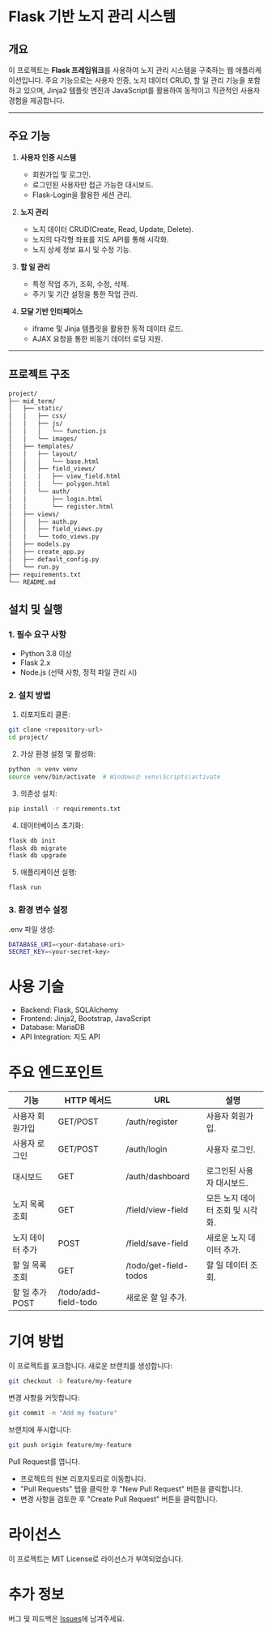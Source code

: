 # Flask 기반 노지 관리 시스템

## 개요
이 프로젝트는 **Flask 프레임워크**를 사용하여 노지 관리 시스템을 구축하는 웹 애플리케이션입니다. 주요 기능으로는 사용자 인증, 노지 데이터 CRUD, 할 일 관리 기능을 포함하고 있으며, Jinja2 템플릿 엔진과 JavaScript를 활용하여 동적이고 직관적인 사용자 경험을 제공합니다.

---

## 주요 기능

1. **사용자 인증 시스템**
   - 회원가입 및 로그인.
   - 로그인된 사용자만 접근 가능한 대시보드.
   - Flask-Login을 활용한 세션 관리.

2. **노지 관리**
   - 노지 데이터 CRUD(Create, Read, Update, Delete).
   - 노지의 다각형 좌표를 지도 API를 통해 시각화.
   - 노지 상세 정보 표시 및 수정 기능.

3. **할 일 관리**
   - 특정 작업 추가, 조회, 수정, 삭제.
   - 주기 및 기간 설정을 통한 작업 관리.

4. **모달 기반 인터페이스**
   - iframe 및 Jinja 템플릿을 활용한 동적 데이터 로드.
   - AJAX 요청을 통한 비동기 데이터 로딩 지원.

---

## 프로젝트 구조
```bash
project/
├── mid_term/
│   ├── static/
│   │   ├── css/
│   │   ├── js/
│   │   │   └── function.js
│   │   └── images/
│   ├── templates/
│   │   ├── layout/
│   │   │   └── base.html
│   │   ├── field_views/
│   │   │   ├── view_field.html
│   │   │   └── polygon.html
│   │   └── auth/
│   │       ├── login.html
│   │       └── register.html
│   ├── views/
│   │   ├── auth.py
│   │   ├── field_views.py
│   │   └── todo_views.py
│   ├── models.py
│   ├── create_app.py
│   ├── default_config.py
│   └── run.py
├── requirements.txt
└── README.md
```
## 설치 및 실행

### 1. 필수 요구 사항
- Python 3.8 이상
- Flask 2.x
- Node.js (선택 사항, 정적 파일 관리 시)

### 2. 설치 방법

1. 리포지토리 클론:
```bash
git clone <repository-url>
cd project/
```

2. 가상 환경 설정 및 활성화:
```bash
python -m venv venv
source venv/bin/activate  # Windows는 venv\Scripts\activate
```

3. 의존성 설치:
```bash
pip install -r requirements.txt
```

4. 데이터베이스 초기화:
```bash
flask db init
flask db migrate
flask db upgrade
```

5. 애플리케이션 실행:
```bash
flask run
```

### 3. 환경 변수 설정
.env 파일 생성:
```bash
DATABASE_URI=<your-database-uri>
SECRET_KEY=<your-secret-key>
```

# 사용 기술
- Backend: Flask, SQLAlchemy
- Frontend: Jinja2, Bootstrap, JavaScript
- Database: MariaDB
- API Integration: 지도 API

# 주요 엔드포인트
|기능|HTTP 메서드|URL|설명|
|---|---|---|---|
|사용자 회원가입|GET/POST|/auth/register|사용자 회원가입.
|사용자 로그인|GET/POST|/auth/login|사용자 로그인.
|대시보드|GET|/auth/dashboard|로그인된 사용자 대시보드.
|노지 목록 조회|GET|/field/view-field|모든 노지 데이터 조회 및 시각화.
|노지 데이터 추가|POST|/field/save-field|새로운 노지 데이터 추가.
|할 일 목록 조회|GET|/todo/get-field-todos|할 일 데이터 조회.
|할 일 추가	POST|/todo/add-field-todo|새로운 할 일 추가.

# 기여 방법
이 프로젝트를 포크합니다.
새로운 브랜치를 생성합니다:
```bash
git checkout -b feature/my-feature
```

변경 사항을 커밋합니다:
```bash
git commit -m "Add my feature"
```

브랜치에 푸시합니다:
```bash
git push origin feature/my-feature
```

Pull Request를 엽니다.
- 프로젝트의 원본 리포지토리로 이동합니다.
- "Pull Requests" 탭을 클릭한 후 "New Pull Request" 버튼을 클릭합니다.
- 변경 사항을 검토한 후 "Create Pull Request" 버튼을 클릭합니다.

# 라이선스
이 프로젝트는 MIT License로 라이선스가 부여되었습니다.

# 추가 정보
버그 및 피드백은 [Issues](https://github.com/kmgyu/Capstone-Project/issues)에 남겨주세요.

